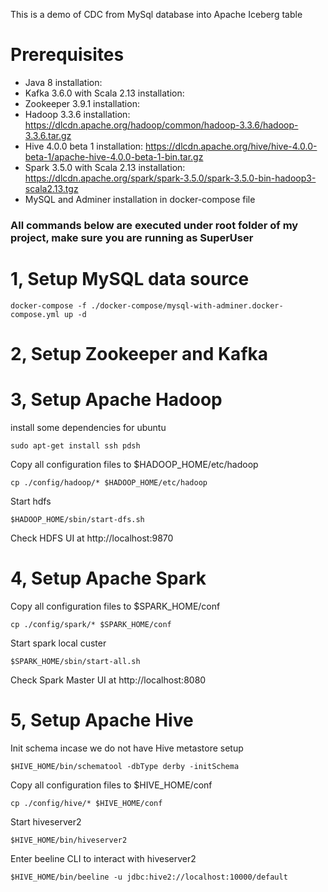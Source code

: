 This is a demo of CDC from MySql database into Apache Iceberg table 

# Prerequisites
- Java 8 installation: 
- Kafka 3.6.0 with Scala 2.13 installation:
- Zookeeper 3.9.1 installation:
- Hadoop 3.3.6 installation: https://dlcdn.apache.org/hadoop/common/hadoop-3.3.6/hadoop-3.3.6.tar.gz 
- Hive 4.0.0 beta 1 installation: https://dlcdn.apache.org/hive/hive-4.0.0-beta-1/apache-hive-4.0.0-beta-1-bin.tar.gz
- Spark 3.5.0 with Scala 2.13 installation: https://dlcdn.apache.org/spark/spark-3.5.0/spark-3.5.0-bin-hadoop3-scala2.13.tgz
- MySQL and Adminer installation in docker-compose file


### All commands below are executed under root folder of my project, make sure you are running as SuperUser

# 1, Setup MySQL data source
```
docker-compose -f ./docker-compose/mysql-with-adminer.docker-compose.yml up -d
```

# 2, Setup Zookeeper and Kafka

# 3, Setup Apache Hadoop
install some dependencies for ubuntu
```
sudo apt-get install ssh pdsh
```

Copy all configuration files to $HADOOP_HOME/etc/hadoop
```
cp ./config/hadoop/* $HADOOP_HOME/etc/hadoop
```

Start hdfs
```
$HADOOP_HOME/sbin/start-dfs.sh
```
Check HDFS UI at http://localhost:9870

# 4, Setup Apache Spark

Copy all configuration files to $SPARK_HOME/conf
```
cp ./config/spark/* $SPARK_HOME/conf
```

Start spark local custer
```
$SPARK_HOME/sbin/start-all.sh
```
Check Spark Master UI at http://localhost:8080

# 5, Setup Apache Hive

Init schema incase we do not have Hive metastore setup
```
$HIVE_HOME/bin/schematool -dbType derby -initSchema
```

Copy all configuration files to $HIVE_HOME/conf
```
cp ./config/hive/* $HIVE_HOME/conf
```

Start hiveserver2
```
$HIVE_HOME/bin/hiveserver2 
```

Enter beeline CLI to interact with hiveserver2
```
$HIVE_HOME/bin/beeline -u jdbc:hive2://localhost:10000/default
```